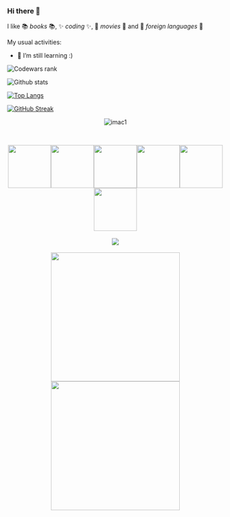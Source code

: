 ### Hi there 👋


I like  :books: _books_ :books:, ✨ _coding_ ✨, :movie_camera: _movies_ :movie_camera: and :speech_balloon: _foreign languages_ :speech_balloon:

My usual activities:

- 🔭 I’m still learning :)


![Codewars rank](https://www.codewars.com/users/imac1/badges/large?theme=dark_mode)

![Github stats](https://github-readme-stats.vercel.app/api?username=imac1&theme=tokyonight&show_icons=true&count_private=true)


[![Top Langs](https://github-readme-stats.vercel.app/api/top-langs/?username=imac1&langs_count=8&theme=tokyonight)](https://github.com/imac1/github-readme-stats)

[![GitHub Streak](http://github-readme-streak-stats.herokuapp.com?user=imac1&theme=dark&background=000000)](https://git.io/streak-stats)

<p align="center"> <img src="https://komarev.com/ghpvc/?username=imac1&label=Profile%20views&color=0e75b6&style=flat" alt="imac1" /> </p>
<br>
<p align="center">
  <img src="https://media3.giphy.com/media/ln7z2eWriiQAllfVcn/200w.webp" width="100"><img src="https://i.giphy.com/media/LMt9638dO8dftAjtco/200.webp" width="100"><img src="https://i.giphy.com/media/eNAsjO55tPbgaor7ma/200w.webp" width="100"><img src="https://i.giphy.com/media/VgGthkhUvGgOit7Y9i/200.webp" width="100"><img src="https://i.giphy.com/media/KzJkzjggfGN5Py6nkT/200.webp" width="100"><img src="https://i.giphy.com/media/IdyAQJVN2kVPNUrojM/200.webp" width="100"><br><br>
  <img src="https://camo.githubusercontent.com/936a08778c7e4885053d148c07bbd2339dfbdd80/68747470733a2f2f6665726f73732e6e65742f782f6e6f6465322e676966" /><br><br>
  <img src="https://little.kylerconway.com/images/golang-what.gif" width="300"><img src="https://intro.rustbridge.com/img/ferris.gif" width="300">
</p>
<br>


